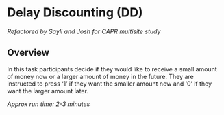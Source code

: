 # Delay Discounting (DD)
_Refactored by Sayli and Josh for CAPR multisite study_

## Overview 
In this task participants decide if they would like to receive a small amount of money now or a larger amount of money in the future. They are instructed to press ‘1’ if they want the smaller amount now and ‘0’ if they want the larger amount later. 

*Approx run time: 2-3 minutes*

